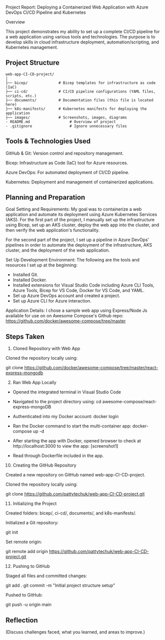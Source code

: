 Project Report: Deploying a Containerized Web Application with Azure DevOps CI/CD Pipeline and Kubernetes

Overview

This project demonstrates my ability to set up a complete CI/CD pipeline for a web application using various tools and technologies. The purpose is to develop skills in cloud infrastructure deployment, automation/scripting, and Kubernetes management.

## Project Structure
```
web-app-CI-CD-project/
│
├── bicep/              # Bicep templates for infrastructure as code (IaC)
├── ci-cd/              # CI/CD pipeline configurations (YAML files, scripts, etc.)
├── documents/          # Documentation files (this file is located here)
├── k8s-manifests/      # Kubernetes manifests for deploying the application
├── images/             # Screenshots, images, diagrams
- README.md                  # Overview of project
- .gitignore                 # Ignore unnecessary files
```

## Tools & Technologies Used

GitHub & Git: Version control and repository management.

Bicep: Infrastructure as Code (IaC) tool for Azure resources.

Azure DevOps: For automated deployment of CI/CD pipeline.

Kubernetes: Deployment and management of containerized applications.

## Planning and Preparation

Goal Setting and Requirements: My goal was to containerize a web application and automate its deployment using Azure Kubernetes Services (AKS). For the first part of the project, I manually set up the infrastructure using Bicep, set up an AKS cluster, deploy the web app into the cluster, and then verify the web application's functionality. 

For the second part of the project, I set up a pipeline in Azure DevOps' pipelines in order to automate the deployment of the infrastructure, AKS cluster, and the deployment of the web application. 

Set Up Development Environment: The following are the tools and resources I set up at the beginning:
- Installed Git.
- Installed Docker.
- Installed extensions for Visual Studio Code including Azure CLI Tools, Azure Tools, Bicep for VS Code, Docker for VS Code, and YAML.
- Set up Azure DevOps account and created a project.
- Set up Azure CLI for Azure interaction.

Application Details: I chose a sample web app using Express/Node Js available for use on on Awesome Compose's Github repo: https://github.com/docker/awesome-compose/tree/master


## Steps Taken

1. Cloned Repository with Web App

Cloned the repository locally using: 

git clone https://github.com/docker/awesome-compose/tree/master/react-express-mongodb

2. Ran Web App Locally

- Opened the integrated terminal in Visual Studio Code

- Navigated to the project directory using:
cd awesome-compose/react-express-mongoDB 

- Authenticated into my Docker account:
docker login

- Ran the Docker command to start the multi-container app:
docker-compose up -d

- After starting the app with Docker, opened browser to check at http://localhost:3000 to view the app:
[screenshot1]

- Read through Dockerfile included in the app.

10. Creating the GitHub Repository

Created a new repository on GitHub named web-app-CI-CD-project.

Cloned the repository locally using:

git clone https://github.com/pattytechuk/web-app-CI-CD-project.git


11. Initializing the Project

Created folders: bicep/, ci-cd/, documents/, and k8s-manifests/.

Initialized a Git repository:

git init

Set remote origin:

git remote add origin https://github.com/pattytechuk/web-app-CI-CD-project.git


12. Pushing to GitHub

Staged all files and committed changes:

git add .
git commit -m "Initial project structure setup"

Pushed to GitHub:

git push -u origin main

## Reflection

(Discuss challenges faced, what you learned, and areas to improve.)
